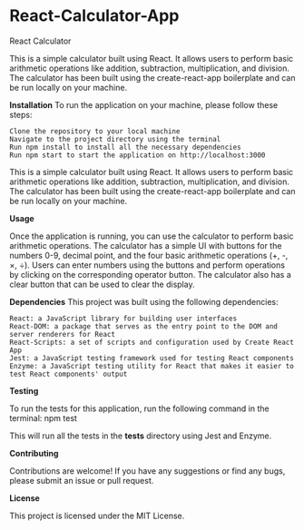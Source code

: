 # React-Calculator-App
React Calculator

This is a simple calculator built using React. It allows users to perform basic arithmetic operations like addition, subtraction, multiplication, and division. The calculator has been built using the create-react-app boilerplate and can be run locally on your machine.

**Installation**
To run the application on your machine, please follow these steps:

    Clone the repository to your local machine
    Navigate to the project directory using the terminal
    Run npm install to install all the necessary dependencies
    Run npm start to start the application on http://localhost:3000


This is a simple calculator built using React. It allows users to perform basic arithmetic operations like addition, subtraction, multiplication, and division. The calculator has been built using the create-react-app boilerplate and can be run locally on your machine.

**Usage**

Once the application is running, you can use the calculator to perform basic arithmetic operations. The calculator has a simple UI with buttons for the numbers 0-9, decimal point, and the four basic arithmetic operations (+, -, ×, ÷). Users can enter numbers using the buttons and perform operations by clicking on the corresponding operator button. The calculator also has a clear button that can be used to clear the display.

**Dependencies**
This project was built using the following dependencies:

    React: a JavaScript library for building user interfaces
    React-DOM: a package that serves as the entry point to the DOM and server renderers for React
    React-Scripts: a set of scripts and configuration used by Create React App
    Jest: a JavaScript testing framework used for testing React components
    Enzyme: a JavaScript testing utility for React that makes it easier to test React components' output

**Testing**

To run the tests for this application, run the following command in the terminal:
npm test

This will run all the tests in the __tests__ directory using Jest and Enzyme.

**Contributing**

Contributions are welcome! If you have any suggestions or find any bugs, please submit an issue or pull request.

**License**

This project is licensed under the MIT License.

